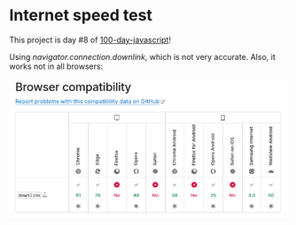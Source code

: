# Internet speed test 

This project is day #8 of <a href="https://github.com/grigoryan-m/100-day-javascript.git">100-day-javascript</a>! 

Using <i>navigator.connection.downlink</i>, which is not very accurate.
Also, it works not in all browsers:
<br/><br/>
<img src="screenshot.png"/>
